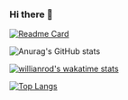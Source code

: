 ### Hi there 👋

<!--
**KRMiiz/KRMiiz** is a ✨ _special_ ✨ repository because its `README.md` (this file) appears on your GitHub profile.

Here are some ideas to get you started:

- 🔭 I’m currently working on ...
- 🌱 I’m currently learning ...
- 👯 I’m looking to collaborate on ...
- 🤔 I’m looking for help with ...
- 💬 Ask me about ...
- 📫 How to reach me: ...
- 😄 Pronouns: ...
- ⚡ Fun fact: ...
-->


[![Readme Card](https://github-readme-stats.vercel.app/api/pin/?username=krmiiz&repo=github-readme-stats)](https://github.com/anuraghazra/github-readme-stats)


![Anurag's GitHub stats](https://github-readme-stats.vercel.app/api?username=krmiiz&hide=contribs,prs)


[![willianrod's wakatime stats](https://github-readme-stats.vercel.app/api/wakatime?username=krmiiz)](https://github.com/anuraghazra/github-readme-stats)


[![Top Langs](https://github-readme-stats.vercel.app/api/top-langs/?username=krmiiz&layout=compact)](https://github.com/anuraghazra/github-readme-stats)

